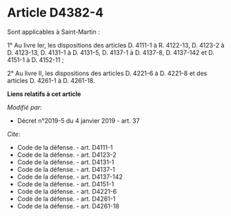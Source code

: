 # Article D4382-4

Sont applicables à Saint-Martin :

1° Au livre Ier, les dispositions des articles D. 4111-1 à R. 4122-13, D. 4123-2 à D. 4123-13, D. 4131-1 à D. 4131-5, D.
4137-1 à D. 4137-8, D. 4137-142 et D. 4151-1 à D. 4152-11 ;

2° Au livre II, les dispositions des articles D. 4221-6 à D. 4221-8 et des articles D. 4261-1 à D. 4261-18.

**Liens relatifs à cet article**

_Modifié par_:

  - Décret n°2019-5 du 4 janvier 2019 - art. 37

_Cite_:

  - Code de la défense. - art. D4111-1
  - Code de la défense. - art. D4123-2
  - Code de la défense. - art. D4131-1
  - Code de la défense. - art. D4137-1
  - Code de la défense. - art. D4137-142
  - Code de la défense. - art. D4151-1
  - Code de la défense. - art. D4221-6
  - Code de la défense. - art. D4261-1
  - Code de la défense. - art. D4261-18
